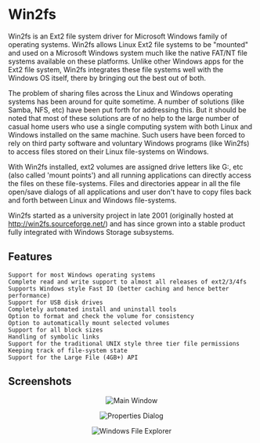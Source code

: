 # Win2fs
Win2fs is an Ext2 file system driver for Microsoft Windows family of operating systems. Win2fs allows Linux Ext2 file systems to be "mounted" and used on a Microsoft Windows system much like the native FAT/NT file systems available on these platforms. Unlike other Windows apps for the Ext2 file system, Win2fs integrates these file systems well with the Windows OS itself, there by bringing out the best out of both.

The problem of sharing files across the Linux and Windows operating systems has been around for quite sometime. A number of solutions (like Samba, NFS, etc) have been put forth for addressing this. But it should be noted that most of these solutions are of no help to the large number of casual home users who use a single computing system with both Linux and Windows installed on the same machine. Such users have been forced to rely on third party software and voluntary Windows programs (like Win2fs) to access files stored on their Linux file-systems on Windows.

With Win2fs installed, ext2 volumes are assigned drive letters like G:, etc (also called 'mount points') and all running applications can directly access the files on these file-systems. Files and directories appear in all the file open/save dialogs of all applications and user don't have to copy files back and forth between Linux and Windows file-systems.

Win2fs started as a university project in late 2001 (originally hosted at http://win2fs.sourceforge.net/) and has since grown into a stable product fully integrated with Windows Storage subsystems.

## Features
	Support for most Windows operating systems
	Complete read and write support to almost all releases of ext2/3/4fs
	Supports Windows style Fast IO (better caching and hence better performance)
	Support for USB disk drives
	Completely automated install and uninstall tools
	Option to format and check the volume for consistency
	Option to automatically mount selected volumes
	Support for all block sizes
	Handling of symbolic links
	Support for the traditional UNIX style three tier file permissions
	Keeping track of file-system state
	Support for the Large File (4GB+) API

## Screenshots
<p align="center">
  <img alt="Main Window" src="http://github.com/sjanarth/win2fs/tree/master/images/mainapp.jpg" />
</p>
<p align="center">
  <img alt="Properties Dialog" src="http://github.com/sjanarth/win2fs/tree/master/images/proppage.jpg" />
</p>
<p align="center">
  <img alt="Windows File Explorer" src="http://github.com/sjanarth/win2fs/tree/master/images/explorer.jpg" />
</p>
